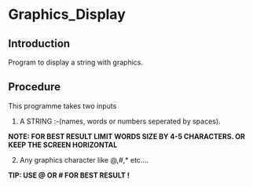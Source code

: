 # Graphics_Display

## Introduction

Program to display a string with graphics.

## Procedure

This programme takes two inputs

1. A STRING :-(names, words or numbers seperated by spaces).

**NOTE: FOR BEST RESULT LIMIT WORDS SIZE BY 4-5  CHARACTERS. OR KEEP THE SCREEN HORIZONTAL**


2. Any graphics character like @,#,* etc....

**TIP: USE @ OR # FOR BEST RESULT !**